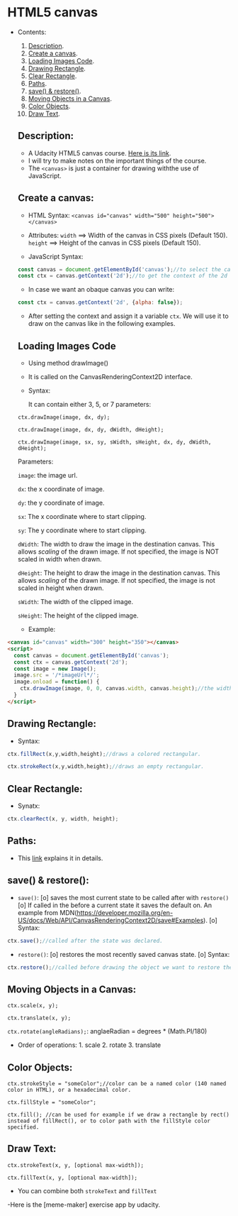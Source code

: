 # HTML5 canvas

- Contents:
  1. [Description](#description).
  2. [Create a canvas](#create-a-canvas).
  3. [Loading Images Code](#loading-images-code).
  4. [Drawing Rectangle](#drawing-rectangle).
  5. [Clear Rectangle](#clear-rectangle).
  6. [Paths](#paths).
  7. [save() & restore()](#save--restore).
  8. [Moving Objects in a Canvas](#moving-objects-in-a-canvas).
  9. [Color Objects](#color-objects).
  10. [Draw Text](#draw-text).
  
  
  ## Description:
  - A Udacity HTML5 canvas course. [Here is its link](https://classroom.udacity.com/courses/ud292).
  - I will try to make notes on the  important things of the course.
  - The `<canvas>`  is just a container for drawing withthe use of JavaScript.
  
  
  
  ## Create a canvas:
  
  - HTML Syntax:  `<canvas id="canvas" width="500" height="500"></canvas>`
  - Attributes: `width` ==> Width of the canvas in CSS pixels (Default 150).
                `height` ==> Height of the canvas in CSS pixels (Default 150).
                
                
  - JavaScript Syntax: 
  ```javascript
  const canvas = document.getElementById('canvas');//to select the canvas element
  const ctx = canvas.getContext('2d');//to get the context of the 2d canvas. It can also be 3d but this course is about 2d.
  ```
  
  - In case we want an obaque canvas you can write:
  
  ```javascript
  const ctx = canvas.getContext('2d', {alpha: false});
  ```
  
  - After setting the context and assign it a variable `ctx`. We will use it to draw on the canvas like in the following examples.
  
  
  ## Loading Images Code
  
  - Using method drawImage()
  - It is called on the CanvasRenderingContext2D interface.
  - Syntax:
  
    It can contain either 3, 5, or 7 parameters:
    
  `ctx.drawImage(image, dx, dy);`
  
  `ctx.drawImage(image, dx, dy, dWidth, dHeight);`
  
  `ctx.drawImage(image, sx, sy, sWidth, sHeight, dx, dy, dWidth, dHeight);`
  
  Parameters:
  
  `image`: the image url.
  
  `dx`: the x coordinate of image.
  
  `dy`: the y coordinate of image.
  
  `sx`: The x coordinate where to start clipping.
  
  `sy`: The y coordinate where to start clipping.
  
  `dWidth`: The width to draw the image in the destination canvas. This allows _scaling_ of the drawn image. If not specified, the image is NOT scaled in width when drawn.
  
  `dHeight`: The height to draw the image in the destination canvas. This allows _scaling_ of the drawn image. If not specified, the image is not scaled in height when drawn.
  
  `sWidth`: The width of the clipped image.
  
  `sHeight`: The height of the clipped image.
  
  
  - Example:
```html
<canvas id="canvas" width="300" height="350"></canvas>
<script>
  const canvas = document.getElementById('canvas');
  const ctx = canvas.getContext('2d');
  const image = new Image();
  image.src = '/*imageUrl*/';
  image.onload = function() {
    ctx.drawImage(image, 0, 0, canvas.width, canvas.height);//the width and height of the image will be the canvas's width and height.
  }
</script>  
```
  
  ## Drawing Rectangle:
  
  - Syntax:
  ```javascript
  ctx.fillRect(x,y,width,height);//draws a colored rectangular.
  ```
  ```javascript
  ctx.strokeRect(x,y,width,height);//draws an empty rectangular.
  ```
  
  
  ## Clear Rectangle:
  
  - Synatx:
  ```javascript
  ctx.clearRect(x, y, width, height);
  ```
  
 
  
  ## Paths:
  
  - This [link](http://www.w3.org/TR/2dcontext/#building-paths) explains it in details.
  
  
  
 ## save() & restore():
 
 - `save()`:
  [o] saves the most current state to be called after with `restore()`
  [o] If called in the before a current state it saves the default on. An example from MDN(https://developer.mozilla.org/en-US/docs/Web/API/CanvasRenderingContext2D/save#Examples).
  [o] Syntax:
  ```javascript
  ctx.save();//called after the state was declared.
  ```
  
 - `restore()`:
  [o] restores the most recently saved canvas state.
  [o] Syntax:
  ```javascript
  ctx.restore();//called before drawing the object we want to restore the state on.
  ```
  
  
  ## Moving Objects in a Canvas:
  
  `ctx.scale(x, y);`
  
  `ctx.translate(x, y);`
  
  `ctx.rotate(angleRadians);`: anglaeRadian = degrees * (Math.PI/180)
  
  - Order of operations: 1. scale
                         2. rotate
                         3. translate
          
          
  ## Color Objects:
  
  `ctx.strokeStyle = "someColor";//color can be a named color (140 named color in HTML), or a hexadecimal color.`
  
  `ctx.fillStyle = "someColor";`
  
  `ctx.fill();
  //can be used for example if we draw a rectangle by rect() instead of fillRect(), or to color path with the fillStyle color specified.`
  
  
  ## Draw Text:
  
  `ctx.strokeText(x, y, [optional max-width]);`
  
  `ctx.fillText(x, y, [optional max-width]);`
  
  - You can combine both `strokeText` and `fillText`
  
  -Here is the [meme-maker] exercise app by udacity.
  
  
  
